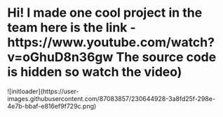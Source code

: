 <H1>Hi!
I made one cool project in the team here is the link - https://www.youtube.com/watch?v=oGhuD8n36gw
The source code is hidden so watch the video)</H1>
![initloader](https://user-images.githubusercontent.com/87083857/230644928-3a8fd25f-298e-4e7b-bbaf-e816ef9f729c.png)
